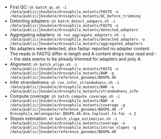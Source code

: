 - First QC: ```sh batch_qc.sh -i /data/public/jkoubele/drosophila_mutants/FASTQ -o /data/public/jkoubele/drosophila_mutants/QC_before_trimming```
- Detecting adapters: ```sh batch_detect_adapers.sh -i /data/public/jkoubele/drosophila_mutants/FASTQ -o /data/public/jkoubele/drosophila_mutants/detected_adapters``` 
- Aggregating adapters: ```sh run_aggregate_adapters.sh -i /data/public/jkoubele/drosophila_mutants/detected_adapters -o /data/public/jkoubele/drosophila_mutants/aggregated_adapters```
- No adapters were detected, also fastqc reported no adapter content. The reads in FASTQ differ in length and A content drops near read end -> the data seems to be already trimmed for adapters and poly A.
- Alignment: ```sh batch_align.sh -i /data/public/jkoubele/drosophila_mutants/FASTQ -o /data/public/jkoubele/drosophila_mutants/BAM -g /data/public/jkoubele/reference_genomes/BDGP6.46```
- Infer strandedness: ```sh run_infer_strandedness.sh -i /data/public/jkoubele/drosophila_mutants/BAM -o /data/public/jkoubele/drosophila_mutants/strandedness_info```
- Compute coverage: ```sh batch_compute_coverage.sh -i /data/public/jkoubele/drosophila_mutants/BAM -o /data/public/jkoubele/drosophila_mutants/coverage -g /data/public/jkoubele/reference_genomes/BDGP6.46 -f Drosophila_melanogaster.BDGP6.46.dna.toplevel.fa.fai -s 2```
- Slopes estimation: ```sh batch_slope_estimation.sh -i /data/public/jkoubele/drosophila_mutants/coverage -o /data/public/jkoubele/drosophila_mutants/intron_slopes -g /data/public/jkoubele/reference_genomes/BDGP6.46```
